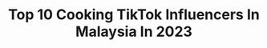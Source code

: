 ---
title: Top 10 Cooking TikTok Influencers In Malaysia In 2023
description: >-
  Find top cooking TikTok influencers in Malaysia in 2023. Most popular hashtags: #fyp #tiktokmalaysia #malaysia #cooking.
platform: TikTok
hits: 12
text_top: Analyze the top-rated TikTok profiles on inBeat.
text_bottom: Our search engine has 12 TikTok influencers like this in Malaysia for you to pitch.
profiles:
  - username: "hemahmanimaran"
    fullname: >-
      🌻🦄💛Hemah Sivasubham💛🦄🌻
    bio: >-
      🎂3Apr90♈️/🇲🇾/Independent/❤️Long Drive(Alone)/❤️Pets 🐾 & Cooking/Grandma's Kid 👵🏼👧🏼/Family & Friends comes first❣️ ~Be Unique,Be Different,Be Yourself~
    location: "Malaysia"
    followers: 26500
    engagement: 754
    commentsToLikes: 0.025390
    id: ckc1w7r5y06h80j236f6ouvr5
    verified: false
    hashtags: "#sivahemah, #tamilponnu, #justforthesong, #baybaaandpapa"
  - username: "moeirajohnson"
    fullname: >-
      Mj
    bio: >-
      🇲🇾|🇳🇬|🇺🇸 Slow down... Enjoy life... 💝
    location: "Malaysia"
    followers: 179800
    engagement: 636
    commentsToLikes: 0.016975
    id: ck8vyikg3u7wh0j78uuq3zc9f
    verified: false
    hashtags: "#learnontiktok, #mjrecipes, #syawal2021, #ramadanmubarak"
  - username: "johnsom.eattravel"
    fullname: >-
      Johnsom阿勇-旅游美食TV
    bio: >-
      Youtube: 阿勇Johnsom-旅遊美食TV FB : 阿勇Johnsom-旅遊美食TV ⬇️ Subscribe me now⬇️
    location: "Malaysia"
    followers: 14300
    engagement: 416
    commentsToLikes: 0.020311
    id: ck9fwzt783wpg0j78zk6hxczi
    verified: false
    hashtags: "#malaysia, #cooking, #tiktokfood, #tiktokcooking"
  - username: "mayaibrahim91"
    fullname: >-
      MayaIbrahim91🖤
    bio: >-
      HindiLover🌼 #kelatenesse 🇲🇾 #Allahisthebestplanner #FaithhopeLove #mylesbi🖤
    location: "Malaysia"
    followers: 82400
    engagement: 1711
    commentsToLikes: 0.102951
    id: ckb8zf03mes3i0j230i58k8oh
    verified: false
    hashtags: "#justforfun, #princessstyle, #myopinion, #senoritamaya"
  - username: "jagat_1110"
    fullname: >-
      Jagathesanthanaskodi
    bio: >-
      Make friends to push you to next level,Enter wth positive❤️ - 🍾Orders via insta
    location: "Malaysia"
    followers: 14700
    engagement: 1755
    commentsToLikes: 0.129685
    id: ckbqs6zhod3b50j23q0uq50z3
    verified: false
    hashtags: "#smilestrong2021, #happymealways, #diy, #happyvalentinesday"
  - username: "fovity_id"
    fullname: >-
      Hamster Squad
    bio: >-
      Told you I would be here forever 🐹 📍KL Biz: hilary.sariii@hotmail.com
    location: "Malaysia"
    followers: 202100
    engagement: 428
    commentsToLikes: 0.031672
    id: ck8tn0lw5h8960j78t48nd38f
    verified: false
    hashtags: "#fyp, #tiktokmalaysia, #foryou, #masakdaging"
  - username: "lucashoangg"
    fullname: >-
      Huu Dat Nguyen Hoang
    bio: >-
      
    location: "Malaysia"
    followers: 6245
    engagement: 363
    commentsToLikes: 0.075883
    id: ckb9u8sn8swrm0j23kv3obhdt
    verified: false
    hashtags: "#lucashoang, #vietnam, #malaysia, #familyathome"
  - username: "a.aidura"
    fullname: >-
      Amylia aidura
    bio: >-
      👁👅👁 | 🇲🇾
    location: "Malaysia"
    followers: 462900
    engagement: 1397
    commentsToLikes: 0.007997
    id: ckacf1jvnp4y50i78pfv3bpae
    verified: false
    hashtags: "#attackontitan, #malaysia, #pov, #fyp"
  - username: "rk_arvin"
    fullname: >-
      RK ARVIN
    bio: >-
      RK ARVIN Singer/Actor/Performer IbpStudios Malaysian IG:@iam_rkarvin
    location: "Malaysia"
    followers: 96500
    engagement: 1397
    commentsToLikes: 0.019834
    id: ckbbo01nbc15w0j23z5ef3eli
    verified: false
    hashtags: "#rk, #tamilsong, #song, #trending"
  - username: "ddjt_food_journey"
    fullname: >-
      DDJT Food Journey
    bio: >-
      Its All About Food. The ingredient that binds us together. ❤️🌎🤝🌍🤝🌏❤️
    location: "Malaysia"
    followers: 8530
    engagement: 722
    commentsToLikes: 0.019556
    id: ck8f6u4ol2sd60j780v7rmmse
    verified: false
    hashtags: "#makanyuk, #tiktokmakan, #malaysianfood, #onlyinmalaysia"
---